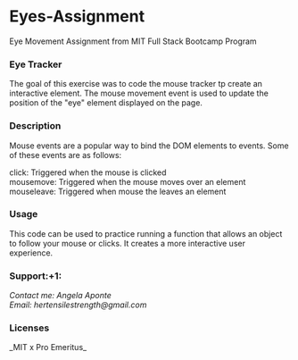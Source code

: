 # Eyes-Assignment
Eye Movement Assignment from MIT Full Stack Bootcamp Program
<br>
### **Eye Tracker** <br>
The goal of this exercise was to code the mouse tracker tp create an interactive element. The mouse movement event is used to update the position of the "eye" element displayed on the page. 

### **Description**<br>
Mouse events are a popular way to bind the DOM elements to events. Some of these events are as follows:

click: Triggered when the mouse is clicked <br>
mousemove: Triggered when the mouse moves over an element <br>
mouseleave: Triggered when mouse the leaves an element <br>

<h3>Usage<br></h3>
This code can be used to practice running a function that allows an object to follow your mouse or clicks. It creates a more interactive user experience.
<br>

<h3>Support:+1:<br></h3>

_Contact me: Angela Aponte <br>
Email: hertensilestrength@gmail.com_
<br>

<h3>Licenses <br></h3>
_MIT x Pro Emeritus_
<br>
